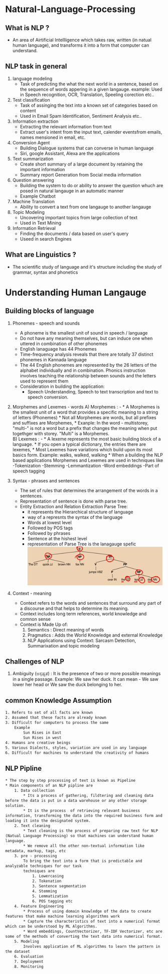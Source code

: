# Natural-Language-Processing

## What is NLP ?
* An area of Airtificial Intellligence which takes raw, written (in natual human language), and transforms it into a form that computer can understand.

##  NLP task in general
1. language modeling
    * Task of predicting the what the next world in a sentence, based on the sequence of words appering in a given langauge.
    example: Used in Speech recognition, OCR, Translation, Speeling corection etc..
2. Test classification
    * Task of assinging the text into a known set of categories based on content
    * Used in Email Spam Identification, Sentiment Analysis etc..
3. Information extraction
    * Extracting the relevant information from text
    * Extract user's intent from the input text, calender eventsfrom emails, names mensioned in email, etc.
4. Conversion Agent
    * Building Dialogue systems that can converse in human language 
    * Siri, google Assistant, Alexa are the applications
5. Text summarization
    * Create short summary of a large document by retaining the important information
    * Summary report Generation from Social media information
6. Question answering
    * Building the system to do or ability to answer the question whuch are posed in natural langauge in an automatic manner
    * Example Chatbot
7. Machine Translation
    * Ability to convert a text from one langauge to another langauge
8. Topic Modeling
    * Uncovering important topics from large collection of text
    * Used in Text Mining
9. Information Retrieval
    * Finding the documents / data based on user's query
    * Useed in search Engines
    
## What are Linguistics ?
* The scientific study of language and it's structure including the study of grammar, syntax and phonetics 

# Understanding Human Langauge
## Building blocks of language
1. Phonemes - speech and sounds
    * A phoneme is the smallest unit of sound in speech / language
    * Do not have any meaning themselves, but can induce one when uttered in combination of other phonemes
    * English lanaguage has 44 Phonemes
    * Time-frequency analysis reveals that there are totally 37 distinct phonemes in Kannada language
    * The 44 English phonemes are represented by the 26 letters of the alphabet individually and in combination. Phonics instruction involves teaching the relationship between sounds and the letters used to represent them
    * Consideration in building the application: 
        * Speech Understanding, Speech to text transcription and text to speech conversion.

2. Morphemes and Lexemes - words
    A) Morphemes : -
        * A Morphemes is the smallest unit of a word that provides a specific meaning to a string of letters  (Phonemes)
        * Not all Morphemes are words, but all prefixes and suffixes are Morphemes,
        * Exanple: In the word - multistorey, 
        "multi-" is not a word but a prefix that changes the meaning when put togethger with storey. "Multi" is a Morphemes.   
    B) Lexemes : -
        * A lexeme represents the most basic building block of a language.
        * If you open a typical dictionary, the entries there are lexemes,
        * Most Lexemes have variations which build upon its most basics form.
        Example: walks, walked, walking
        * When a building the NLP based applications Morphemes and Lexemes are used in techniques like 
            -Tokenization -Stemming -Lemmantization -Word embeddings
            -Part of speech tagging

3. Syntax - phrases and sentences
    * The set of rules that determines the arrangement of the words in a sentences.
    * Representation of sentence is done with parse tree.
    * Entity Extraction and Relation Extraction
    Parse Tree:
        - it represents the Hierarchical structure of language 
        - way of a represnts the syntax of the language
        - Words at lowest level
        - Followed by POS tags
        - Followed by phrases
        - Sentence at the hishest level
        - representation of Parse Tree is the lanagauge spefic
        ![Parse Tree example](image.png)

4. Context - meaning
    * Context refers to the words and sentences that surround any part of a discourse and that helps to determine its meaning.
    * Context includes long term references, world knowledge and comnon sense
    * Context is Made Up of:
        1. Semantics : Direct meaning of words
        2. Pragmatics : Adds the World Knowledge and external Knowledge
        3. NLP Applications using Context:
            Sarcasm Detection, Summarixation and topic modeling


## Challenges of NLP
1. Ambiguity (ಅಸ್ಪಷ್ಟತೆ) : It is the presence of two or more possible meanings in a single passage.
    Example: We saw her duck.
    It can mean - We saw lower her head or We saw the duck belonging to her.
## common Knowledge Assumption
    1. Refers to set of all facts are known 
    2. Assumed that these facts are already known
    3. Difficult for computers to process the same
        Example
            Sun Rises in East
            Sun Rises in west
    4. Humans are creative beings
    5. Various Dialects, styles, variation are used in any language
    6. Difficult for machines to understand the creativity of humans

## NLP Pipline
    * The step by step processing of text is known as Pipeline
    * Main components of an NLP pipline are
        1. Data collection 
            * Its a process of gathering, fildtering and cleaning data before the data is put in a data warehouse or any other storage solution.
            * It is the process  of retrieving relevant business information, transforming the data into the required business form and loading it into the designated system.
        2. Text cleaning
            * Text cleaning is the process of preparing raw text for NLP (Natual Language Processing) so that machines can understand human language.
            * We remove all the other non-textual information like metadata, markup, tags, etc
        3. pre - processing
            To bring the text into a form that is predictable and analyzable techniques for our task
            techniques are
                1. Lowercasing
                2. Tokenation
                3. Sentence segmentation
                4. Stemming
                5. Lemmatization
                6. POS tagging etc
        4. Feature Engineering
            * Process of using domain knowledge of the data to create features that make machine learning algorithms work
            * Capture the characteristics of text into a numerical format which can be understood by ML Algorithms.
            * Word embeddings, CountVectorizer, TF-IDF Vectorizer, etc are some of the methods of converting the text data into numerical format.
        5. Modeling
            Involves application of ML algorithms to learn the pattern in the dataset
        6. Evaluation
        7. Deployment
        8. Monitoring